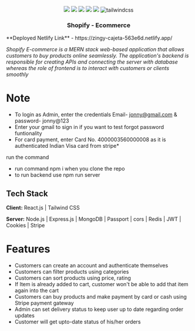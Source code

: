 <div align="center">

  <div>
    <img src="https://img.shields.io/badge/Express.js-%23404d59.svg?logo=express&logoColor=%2361DAFB"/>
    <img src="https://img.shields.io/badge/React-%2320232a.svg?logo=react&logoColor=%2361DAFB" />
     <img src="https://img.shields.io/badge/React-%2320232a.svg?logo=react&logoColor=%2361DAFB" />
     <img src="https://img.shields.io/badge/Redux-764ABC?logo=redux&logoColor=fff" />
     <img src="https://img.shields.io/badge/Stripe-5851DD?logo=stripe&logoColor=fff" />
    <img src="https://img.shields.io/badge/-Tailwind_CSS-black?style=for-the-badge&logoColor=white&logo=tailwindcss&color=06B6D4" alt="tailwindcss" />
  </div>

  <h3 align="center">Shopify - Ecommerce</h3>
  
</div>
**Deployed Netlify Link** - https://zingy-cajeta-563e6d.netlify.app/

*Shopify E-commerce is a MERN stack web-based application that allows customers to buy products online seamlessly. The application's backend is responsible for creating APIs and connecting the server with database whereas the role of frontend is to interact with customers or clients smoothly*

# Note 
- To login as Admin, enter the credentials Email- jonny@gmail.com & password- jonny@123
- Enter your gmail to sign in if you want to test forgot password funtionality
- For card payment, enter Card No. 4000003560000008 as it is authenticated Indian Visa card from stripe*

run the command 
- run command npm i when you clone the repo
- to run backend use npm run server

## Tech Stack

**Client:** React.js | Tailwind CSS 

**Server:** Node.js | Express.js | MongoDB | Passport | cors | Redis | JWT | Cookies | Stripe


# Features
- Customers can create an account and authenticate themselves
- Customers can filter products using categories
- Customers can sort products using price, rating
- If Item is already added to cart, customer won't be able to add that item again into the cart
- Customers can buy products and make payment by card or cash using Stripe payment gateway
- Admin can set delivery status to keep user up to date regarding order updates
- Customer will get upto-date status of his/her orders 


